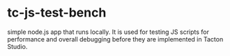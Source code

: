 # tc-js-test-bench
simple node.js app that runs locally. It is used for testing JS scripts for performance and overall debugging before they are implemented in Tacton Studio.
